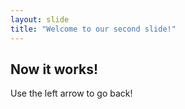 ```yaml
---
layout: slide
title: "Welcome to our second slide!"
---
```

## **Now it works!**
Use the left arrow to go back!
